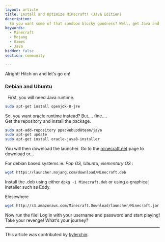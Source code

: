 ```yaml
---
layout: article
title: Install and Optimize Minecraft! (Java Edition)
description: 
  So you want some of that sandbox blocky goodness? Well, get Java and some graphics cards and let's go!
keywords:
  - Minecraft
  - Mojang
  - Games
  - Java
hidden: false
section: community

---
```


Alright! Hitch on and let's go on!
  
### Debian and Ubuntu
  
First, you will need Java runtime.  
  
```bash
sudo apt-get install openjdk-8-jre
```

So, you want oracle runtime instead? But.... fine....  
Get the repository and install the package.  

```bash
sudo apt-add-repository ppa:webupd8team/java
sudo apt-get update
sudo apt-get install oracle-java8-installer
```

You will then download the launcher. Go to the [minecraft.net](https://minecraft.net/en-us/download/) page to download or...

For debian based systems ie. _Pop OS, Ubuntu, elementary OS_ : 
```bash
wget https://launcher.mojang.com/download/Minecraft.deb
```
Install the .deb using either ```dpkg -i Minecraft.deb``` or using a graphical installer such as Eddy.

Elesewhere
```bash
wget http://s3.amazonaws.com/Minecraft.Download/launcher/Minecraft.jar
```

Now run the file! Log in with your username and password and start playing! Take your revenge! What's your journey?

---

This article was contributed by [kylerchin](https://github.com/kylerchin).
